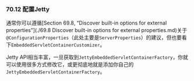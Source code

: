 
### 70.12 配置Jetty

通常你可以遵循[Section 69.8, “Discover built-in options for external properties”](./69.8 Discover built-in options for external properties.md)关于`@ConfigurationProperties`（此处主要是`ServerProperties`）的建议，但也要看下`EmbeddedServletContainerCustomizer`。

Jetty API相当丰富，一旦获取到`JettyEmbeddedServletContainerFactory`，你就可以使用很多方式修改它，或更彻底地就是添加你自己的`JettyEmbeddedServletContainerFactory`。
